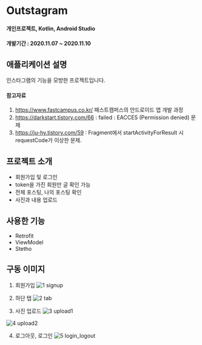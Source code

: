 # Outstagram
#### 개인프로젝트, Kotlin, Android Studio
#### 개발기간 : 2020.11.07 ~ 2020.11.10

## 애플리케이션 설명
인스타그램의 기능을 모방한 프로젝트입니다.
#### 참고자료
1. https://www.fastcampus.co.kr/ 패스트캠퍼스의 안드로이드 앱 개발 과정
2. https://darkstart.tistory.com/66 : failed : EACCES (Permission denied) 문제
3. https://ju-hy.tistory.com/59 : Fragment에서 startActivityForResult 시 requestCode가 이상한 문제.

## 프로젝트 소개
- 회원가입 및 로그인
- token을 가진 회원만 글 확인 가능
- 전체 포스팅, 나의 포스팅 확인
- 사진과 내용 업로드

## 사용한 기능
- Retrofit
- ViewModel
- Stetho

## 구동 이미지
1. 회원가입
![1  signup](https://user-images.githubusercontent.com/66777885/98694315-a4bf0680-23b4-11eb-8cb8-a909c5122f64.gif)

2. 하단 탭
![2  tab](https://user-images.githubusercontent.com/66777885/98694437-c9b37980-23b4-11eb-83bd-9287be0bb5a7.gif)

3. 사진 업로드
![3  upload1](https://user-images.githubusercontent.com/66777885/98694468-d20bb480-23b4-11eb-870a-6613490bcf5c.gif)

![4  upload2](https://user-images.githubusercontent.com/66777885/98694488-da63ef80-23b4-11eb-87b8-8d0e5674ace0.gif)

4. 로그아웃, 로그인
![5  login_logout](https://user-images.githubusercontent.com/66777885/98694539-eb146580-23b4-11eb-99ad-4e9593ded5c2.gif)

